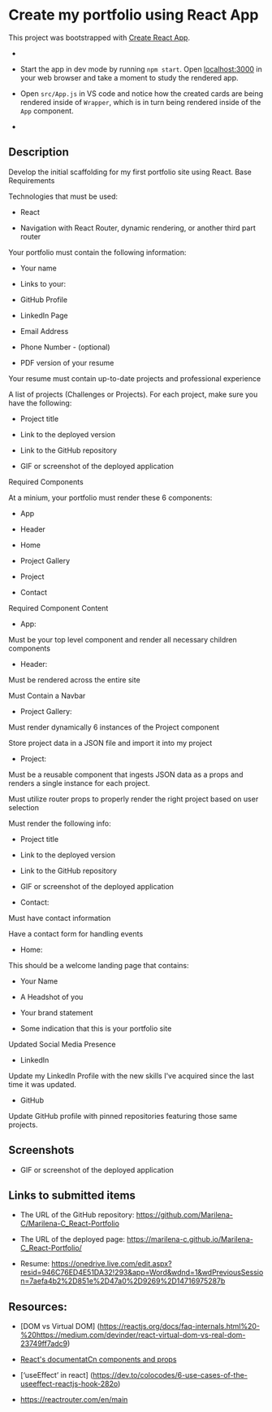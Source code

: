 # Create my portfolio using React App

This project was bootstrapped with [Create React App](https://github.com/facebook/create-react-app).

* 
* Start the app in dev mode by running `npm start`. Open [localhost:3000](http://localhost:3000) in your web browser and take a moment to study the rendered app.

* Open `src/App.js` in VS code and notice how the created cards are being rendered inside of `Wrapper`, which is in turn being rendered inside of the `App` component. 
* 
## Description
Develop the initial scaffolding for my first portfolio site using React.
Base Requirements

Technologies that must be used:

 -  React

  - Navigation with React Router, dynamic rendering, or another third part router


Your portfolio must contain the following information:


  - Your name

  - Links to your:

  -  GitHub Profile

  - LinkedIn Page

  - Email Address

  - Phone Number - (optional)

  - PDF version of your resume

Your resume must contain up-to-date projects and professional experience



 A list of projects (Challenges or Projects). For each project, make sure you have the following:


  - Project title

  - Link to the deployed version

  - Link to the GitHub repository

  - GIF or screenshot of the deployed application





Required Components

At a minium, your portfolio must render these 6 components:


  - App

  - Header

 -  Home

 - Project Gallery

 - Project

  - Contact




Required Component Content


  - App:

 Must be your top level component and render all necessary children components

 - Header:

 Must be rendered across the entire site

 Must Contain a Navbar

 - Project Gallery:

 Must render dynamically 6 instances of the Project component


 Store project data in a JSON file and import it into my project



 * Project:


 Must be a reusable component that ingests JSON data as a props and renders a single instance for each project.

 Must utilize router props to properly render the right project based on user selection

 Must render the following info:

 -  Project title

  - Link to the deployed version

  - Link to the GitHub repository
 
  - GIF or screenshot of the deployed application


 * Contact:


 Must have contact information

 Have a contact form for handling events


 * Home:

This should be a welcome landing page that contains:

 - Your Name

 - A Headshot of you

 - Your brand statement

 - Some indication that this is your portfolio site



Updated Social Media Presence

 * LinkedIn

Update my LinkedIn Profile with the new skills I've acquired since the last time it was updated.


 * GitHub

Update GitHub profile with pinned repositories featuring those same projects. 


## Screenshots

 * GIF or screenshot of the deployed application

## Links to submitted items

* The URL of the GitHub repository: 
https://github.com/Marilena-C/Marilena-C_React-Portfolio

* The URL of the deployed page:
 https://marilena-c.github.io/Marilena-C_React-Portfolio/

 * Resume:
 https://onedrive.live.com/edit.aspx?resid=946C76ED4E51DA32!293&app=Word&wdnd=1&wdPreviousSession=7aefa4b2%2D851e%2D47a0%2D9269%2D14716975287b

 ## Resources:
 
 * [DOM vs Virtual DOM] (https://reactjs.org/docs/faq-internals.html%20-%20https://medium.com/devinder/react-virtual-dom-vs-real-dom-23749ff7adc9)
 
 * [React's documentatCn components and props](https://reactjs.org/docs/components-and-props.html)

 *  [‘useEffect’ in react] (https://dev.to/colocodes/6-use-cases-of-the-useeffect-reactjs-hook-282o)

 * https://reactrouter.com/en/main
 